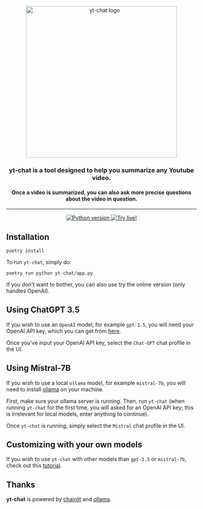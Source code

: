<div align="center">
  <picture align="center" with="200">
    <source media="(prefers-color-scheme: dark)" srcset="https://github.com/mcordier/yt-chat/blob/5bbae54e1c9f46f11af9090a83089786d9832e6f/public/logo_dark.png">
    <source media="(prefers-color-scheme: light)" srcset="https://github.com/mcordier/yt-chat/blob/5bbae54e1c9f46f11af9090a83089786d9832e6f/public/logo_light.png">
  <img alt="yt-chat logo" src="https://github.com/mcordier/yt-chat/blob/5bbae54e1c9f46f11af9090a83089786d9832e6f/public/logo_light.png" width="400"/>
  </picture>
</div>


<h3 align="center">yt-chat is a tool designed to help you summarize any Youtube video.</h3>
<h4 align="center">Once a video is summarized, you can also ask more precise questions about the video in question.</h4>

---

<div align="center">
<!-- <img alt="All workflows" src="https://github.com/Fonction-Labs/jade/actions/workflows/all.yml/badge.svg"/> -->

<a href="https://github.com/Fonction-Labs/jade/actions/workflows/all.yml?query=branch%3Amain">
<img alt="Python version" src="https://img.shields.io/badge/python-3.9-blue"/>
</a>

<a href="https://fonctionlabs.com/yt-chat">
<img alt="Try live!" src="https://img.shields.io/static/v1?label=&message=Try live!"/>
</a>
</div>

Installation
------------
```
poetry install
```

To run `yt-chat`, simply do:
```
poetry run python yt-chat/app.py
```

If you don't want to bother, you can also use try the online version (only handles OpenAI).


Using ChatGPT 3.5
------------
If you wish to use an `OpenAI` model, for example `gpt-3.5`, you will need your OpenAI API key, which you can get from <a href="https://platform.openai.com/api-keys">here</a>.

Once you've input your OpenAI API key, select the `Chat-GPT` chat profile in the UI.


Using Mistral-7B
------------
If you wish to use a local `ollama` model, for example `mistral-7b`, you will need to install <a href="https://ollama.com/">ollama</a> on your machine.

First, make sure your ollama server is running. Then, run `yt-chat` (when running `yt-chat` for the first time, you will asked for an OpenAI API key; this is irrelevant for local models, enter anything to continue).

Once `yt-chat` is running, simply select the `Mistral` chat profile in the UI.


Customizing with your own models
------------
If you wish to use `yt-chat` with other models than `gpt-3.5` or `mistral-7b`, check out this <a href="">tutorial</a>.


Thanks
------------
**yt-chat** is powered by <a href="https://github.com/Chainlit/chainlit">chainlit</a> and <a href="https://github.com/ollama/ollama-python">ollama</a>.
